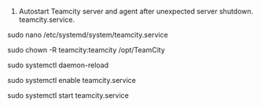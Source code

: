 1. Autostart Teamcity server and agent after unexpected server shutdown. teamcity.service. 

sudo nano /etc/systemd/system/teamcity.service

sudo chown -R teamcity:teamcity /opt/TeamCity

sudo systemctl daemon-reload

sudo systemctl enable teamcity.service

sudo systemctl start teamcity.service
